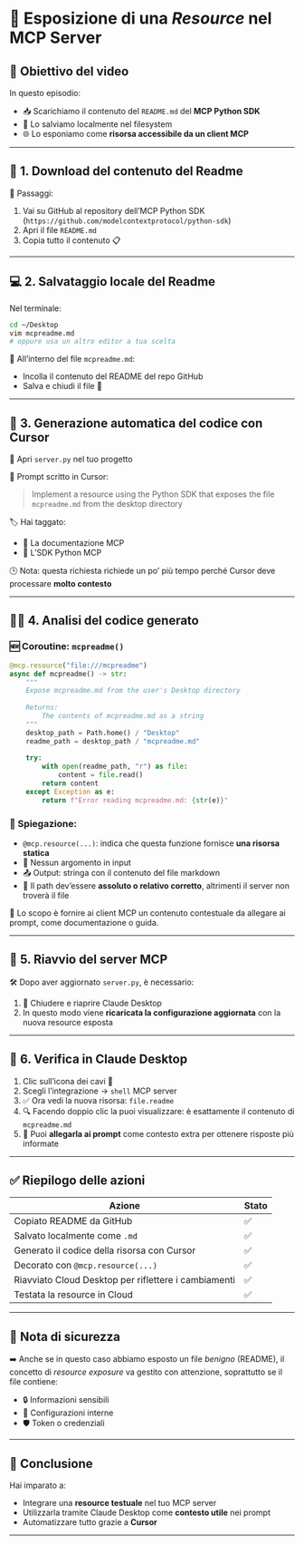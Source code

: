 # 📄 Esposizione di una *Resource* nel MCP Server

## 🎯 Obiettivo del video

In questo episodio:

* 📥 Scarichiamo il contenuto del `README.md` del **MCP Python SDK**
* 💾 Lo salviamo localmente nel filesystem
* 🌐 Lo esponiamo come **risorsa accessibile da un client MCP**

---

## 🔽 1. Download del contenuto del Readme

🔗 Passaggi:

1. Vai su GitHub al repository dell’MCP Python SDK (`https://github.com/modelcontextprotocol/python-sdk`)
2. Apri il file `README.md`
3. Copia tutto il contenuto 📋

---

## 💻 2. Salvataggio locale del Readme

Nel terminale:

```bash
cd ~/Desktop
vim mcpreadme.md
# oppure usa un altro editor a tua scelta
```

📌 All’interno del file `mcpreadme.md`:

* Incolla il contenuto del README del repo GitHub
* Salva e chiudi il file 💾

---

## 🤖 3. Generazione automatica del codice con Cursor

📂 Apri `server.py` nel tuo progetto

🎯 Prompt scritto in Cursor:

> Implement a resource using the Python SDK that exposes the file `mcpreadme.md` from the desktop directory

🏷️ Hai taggato:

* 📘 La documentazione MCP
* 🐍 L’SDK Python MCP

🕒 Nota: questa richiesta richiede un po’ più tempo perché Cursor deve processare **molto contesto**

---

## 🧑‍💻 4. Analisi del codice generato

### 🆕 Coroutine: `mcpreadme()`

```python
@mcp.resource("file:///mcpreadme")
async def mcpreadme() -> str:
    """
    Expose mcpreadme.md from the user's Desktop directory
    
    Returns:
        The contents of mcpreadme.md as a string
    """
    desktop_path = Path.home() / "Desktop"
    readme_path = desktop_path / "mcpreadme.md"
    
    try:
        with open(readme_path, "r") as file:
            content = file.read()
        return content
    except Exception as e:
        return f"Error reading mcpreadme.md: {str(e)}"
```

### 🧩 Spiegazione:

* `@mcp.resource(...)`: indica che questa funzione fornisce **una risorsa statica**
* 🔁 Nessun argomento in input
* 📤 Output: stringa con il contenuto del file markdown
* 📌 Il path dev’essere **assoluto o relativo corretto**, altrimenti il server non troverà il file

🎯 Lo scopo è fornire ai client MCP un contenuto contestuale da allegare ai prompt, come documentazione o guida.

---

## 🔁 5. Riavvio del server MCP

🛠 Dopo aver aggiornato `server.py`, è necessario:

1. 🔄 Chiudere e riaprire Claude Desktop
2. In questo modo viene **ricaricata la configurazione aggiornata** con la nuova resource esposta

---

## 📂 6. Verifica in Claude Desktop

1. Clic sull’icona dei cavi 🧷
2. Scegli l’integrazione → `shell` MCP server
3. ✅ Ora vedi la nuova risorsa: `file.readme`
4. 🔍 Facendo doppio clic la puoi visualizzare: è esattamente il contenuto di `mcpreadme.md`
5. 🧠 Puoi **allegarla ai prompt** come contesto extra per ottenere risposte più informate

---

## ✅ Riepilogo delle azioni

| Azione                                               | Stato |
| ---------------------------------------------------- | ----- |
| Copiato README da GitHub                             | ✅     |
| Salvato localmente come `.md`                        | ✅     |
| Generato il codice della risorsa con Cursor          | ✅     |
| Decorato con `@mcp.resource(...)`                    | ✅     |
| Riavviato Cloud Desktop per riflettere i cambiamenti | ✅     |
| Testata la resource in Cloud                         | ✅     |

---

## 🔐 Nota di sicurezza

➡️ Anche se in questo caso abbiamo esposto un file *benigno* (README), il concetto di *resource exposure* va gestito con attenzione, soprattutto se il file contiene:

* 🔒 Informazioni sensibili
* 🔧 Configurazioni interne
* 🛡️ Token o credenziali

---

## 🧠 Conclusione

Hai imparato a:

* Integrare una **resource testuale** nel tuo MCP server
* Utilizzarla tramite Claude Desktop come **contesto utile** nei prompt
* Automatizzare tutto grazie a **Cursor**

---